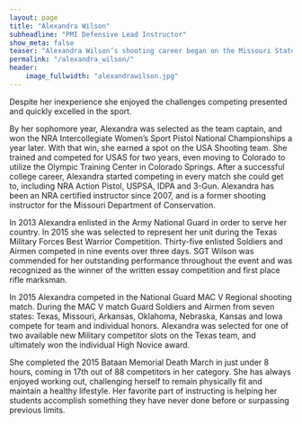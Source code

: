 ```yaml
---
layout: page
title: "Alexandra Wilson"
subheadline: "PMI Defensive Lead Instructor"
show_meta: false
teaser: "Alexandra Wilson’s shooting career began on the Missouri State University pistol team in 2004 as a freshman... "
permalink: "/alexandra_wilson/"
header:
    image_fullwidth: "alexandrawilson.jpg"
---
```

Despite her inexperience she enjoyed the challenges competing presented and quickly excelled in the sport.

By her sophomore year, Alexandra was selected as the team captain, and won the NRA Intercollegiate Women’s Sport Pistol National Championships a year later.  With that win, she earned a spot on the USA Shooting team.  She trained and competed for USAS for two years, even moving to Colorado to utilize the Olympic Training Center in Colorado Springs.  After a successful college career, Alexandra started competing in every match she could get to, including NRA Action Pistol, USPSA, IDPA and 3-Gun. Alexandra has been an NRA certified instructor since 2007, and is a former shooting instructor for the Missouri Department of Conservation.  
	
In 2013 Alexandra enlisted in the Army National Guard in order to serve her country.  In 2015 she was selected to represent her unit during the Texas Military Forces Best Warrior Competition.  Thirty-five enlisted Soldiers and Airmen competed in nine events over three days.  SGT Wilson was commended for her outstanding performance throughout the event and was recognized as the winner of the written essay competition and first place rifle marksman.

In 2015 Alexandra competed in the National Guard MAC V Regional shooting match.  During the MAC V match Guard Soldiers and Airmen from seven states: Texas, Missouri, Arkansas, Oklahoma, Nebraska, Kansas and Iowa compete for team and individual honors.  Alexandra was selected for one of two available new Military competitor slots on the Texas team, and ultimately won the individual High Novice award.

She completed the 2015 Bataan Memorial Death March in just under 8 hours, coming in 17th out of 88 competitors in her category.  She has always enjoyed working out, challenging herself to remain physically fit and maintain a healthy lifestyle.  Her favorite part of instructing is helping her students accomplish something they have never done before or surpassing previous limits.







